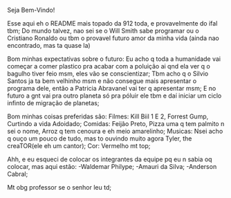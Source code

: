 Seja Bem-Vindo! 

Esse aqui eh o README mais topado da 912 toda, e provavelmente do ifal tbm;
Do mundo talvez, nao sei se o Will Smith sabe programar ou o Cristiano Ronaldo ou tbm o provavel futuro amor da minha vida (ainda nao encontrado, mas ta quase la)

Bom minhas expectativas sobre o futuro:
    Eu acho q toda a humanidade vai começar a comer plastico pra acabar com a poluição ai qnd ela ver  q o bagulho tiver feio msm, eles vão se conscientizar;
    Tbm acho q o Silvio Santos ja ta bem velhinho msm e não consegue mais apresentar o programa dele, então a Patricia Abravanel vai ter q apresentar msm;
    E no futuro a gnt vai pra outro planeta só pra póluir ele tbm e daí iniciar um ciclo infinto de migração de planetas;

Bom minhas coisas preferidas são:
    Filmes: Kill Biil 1 E 2, Forrest Gump, Curtindo a vida Adoidado;
    Comidas: Feijão Preto, Pizza uma q tem palmito n sei o nome, Arroz q tem cenoura e eh meio amarelinho;
    Musicas: Nsei acho q ouço um pouco de tudo, mas to ouvindo muito agora Tyler, the creaTOR(ele eh um cantor);
    Cor: Vermelho mt top;

Ahh, e eu esqueci de colocar os integrantes da equipe pq eu n sabia oq colocar, mas aqui estão:
    -Waldemar Philype;
    -Amauri da Silva;
    -Anderson Cabral;

Mt obg professor se o senhor leu td;
